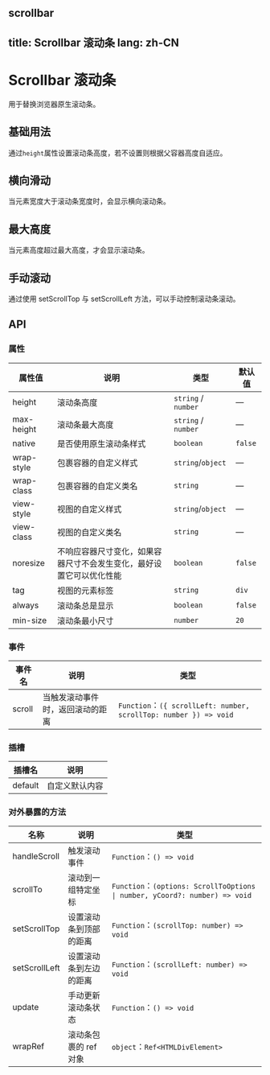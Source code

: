 scrollbar
---
title: Scrollbar 滚动条
lang: zh-CN
---

<script setup>
import BasicComp from "../examples/scrollbar/01_basic.vue";
import ScrollHorizontal from "../examples/scrollbar/02_scroll_horizontal.vue";
import MaxHeight from "../examples/scrollbar/03_max_height.vue";
// import ScrollByHand from "../examples/scrollbar/04_scroll_byhand.vue";
</script>

# Scrollbar 滚动条
用于替换浏览器原生滚动条。

## 基础用法
通过`height`属性设置滚动条高度，若不设置则根据父容器高度自适应。

<CodePreview comp-name="scrollbar" demo-name="01_basic" demo-type="docs">
    <BasicComp/>
</CodePreview>

## 横向滑动
当元素宽度大于滚动条宽度时，会显示横向滚动条。

<CodePreview comp-name="scrollbar" demo-name="02_scroll_horizontal" demo-type="docs">
<ScrollHorizontal/>
</CodePreview>

## 最大高度
当元素高度超过最大高度，才会显示滚动条。

<CodePreview comp-name="scrollbar" demo-name="03_max_height" demo-type="docs">
<MaxHeight/>
</CodePreview>

## 手动滚动
通过使用 setScrollTop 与 setScrollLeft 方法，可以手动控制滚动条滚动。

<CodePreview comp-name="scrollbar" demo-name="04_scroll_byhand" demo-type="docs">
<ScrollByHand/>
</CodePreview>

## API

### 属性

| 属性值 | 说明  | 类型  | 默认值 |
| ----------- | ------------------ | ------------------------ | ----------------------- |
| height     | 滚动条高度                          | `string` / `number`   |    —     |
| max-height     | 滚动条最大高度                           | `string` / `number`   |    —     |
| native     | 是否使用原生滚动条样式                           | `boolean`   |    `false`     |
| wrap-style     | 包裹容器的自定义样式                           | `string`/`object`   |    —     |
| wrap-class     | 包裹容器的自定义类名                           | `string`   |    —     |
| view-style     | 视图的自定义样式                           | `string`/`object`   |    —     |
| view-class     | 视图的自定义类名                           | `string`   |    —     |
| noresize     | 不响应容器尺寸变化，如果容器尺寸不会发生变化，最好设置它可以优化性能        | `boolean`   |    `false`     |
| tag     | 视图的元素标签        | `string`   |    `div`     |
| always     | 滚动条总是显示        | `boolean`   |    `false`     |
| min-size     | 滚动条最小尺寸        | `number`   |    `20`     |

### 事件

|    事件名   | 说明                                           | 类型                                                             |
| ---------- | ------------------------------------------------- | ------------------------------------------------------------ |
| scroll | 当触发滚动事件时，返回滚动的距离 | `Function`：`({ scrollLeft: number, scrollTop: number }) => void` |

### 插槽

| 插槽名    | 说明               |
| ------- | ------------------------- |
| default | 自定义默认内容 |

### 对外暴露的方法

| 名称          | 说明                                | 类型                                                                       |
| ------------- | ------------------------------------------ | -------------------------------------------------------------------------- |
| handleScroll  | 触发滚动事件                        | `Function`：`() => void`                                                    |
| scrollTo      | 滚动到一组特定坐标 | `Function`：`(options: ScrollToOptions \| number, yCoord?: number) => void` |
| setScrollTop  | 设置滚动条到顶部的距离                 | `Function`：`(scrollTop: number) => void`                                   |
| setScrollLeft | 设置滚动条到左边的距离                | `Function`：`(scrollLeft: number) => void`                                  |
| update        | 手动更新滚动条状态            | `Function`：`() => void`                                                    |
| wrapRef       | 滚动条包裹的 ref 对象                         |  `object`：`Ref<HTMLDivElement>`                                             |